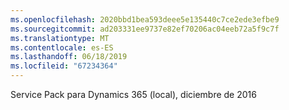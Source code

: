 ```yaml
---
ms.openlocfilehash: 2020bbd1bea593deee5e135440c7ce2ede3efbe9
ms.sourcegitcommit: ad203331ee9737e82ef70206ac04eeb72a5f9c7f
ms.translationtype: MT
ms.contentlocale: es-ES
ms.lasthandoff: 06/18/2019
ms.locfileid: "67234364"
---
```

Service Pack para Dynamics 365 (local), diciembre de 2016
